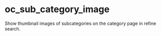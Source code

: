 # oc_sub_category_image
Show thumbnail images of subcategories on the category page in refine search.
